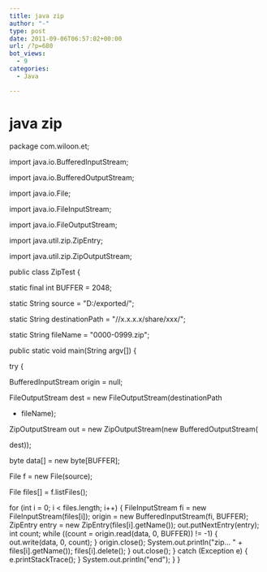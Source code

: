 ```yaml
---
title: java zip
author: "-"
type: post
date: 2011-09-06T06:57:02+00:00
url: /?p=680
bot_views:
  - 9
categories:
  - Java

---
```

# java zip
package com.wiloon.et;

import java.io.BufferedInputStream;
  
import java.io.BufferedOutputStream;
  
import java.io.File;
  
import java.io.FileInputStream;
  
import java.io.FileOutputStream;
  
import java.util.zip.ZipEntry;
  
import java.util.zip.ZipOutputStream;

public class ZipTest {
	  
static final int BUFFER = 2048;
	  
static String source = "D:/exported/";
	  
static String destinationPath = "//x.x.x.x/share/xxx/";
	  
static String fileName = "0000-0999.zip";

public static void main(String argv[]) {
		  
try {
			  
BufferedInputStream origin = null;
			  
FileOutputStream dest = new FileOutputStream(destinationPath
					  
+ fileName);
			  
ZipOutputStream out = new ZipOutputStream(new BufferedOutputStream(
					  
dest));
			  
byte data[] = new byte[BUFFER];
			  
File f = new File(source);
			  
File files[] = f.listFiles();
			  
for (int i = 0; i < files.length; i++) { FileInputStream fi = new FileInputStream(files[i]); origin = new BufferedInputStream(fi, BUFFER); ZipEntry entry = new ZipEntry(files[i].getName()); out.putNextEntry(entry); int count; while ((count = origin.read(data, 0, BUFFER)) != -1) { out.write(data, 0, count); } origin.close(); System.out.println("zip... " + files[i].getName()); files[i].delete(); } out.close(); } catch (Exception e) { e.printStackTrace(); } System.out.println("end"); } }
